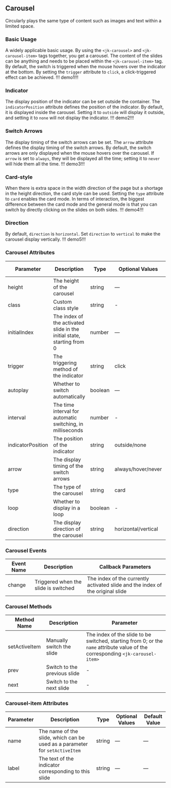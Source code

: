 ## Carousel

Circularly plays the same type of content such as images and text within a limited space.

### Basic Usage

A widely applicable basic usage.
By using the `<jk-carousel>` and `<jk-carousel-item>` tags together, you get a carousel. The content of the slides can be anything and needs to be placed within the `<jk-carousel-item>` tag. By default, the switch is triggered when the mouse hovers over the indicator at the bottom. By setting the `trigger` attribute to `click`, a click-triggered effect can be achieved.
!!! demo1!!!

### Indicator

The display position of the indicator can be set outside the container.
The `indicatorPosition` attribute defines the position of the indicator. By default, it is displayed inside the carousel. Setting it to `outside` will display it outside, and setting it to `none` will not display the indicator.
!!! demo2!!!

### Switch Arrows

The display timing of the switch arrows can be set.
The `arrow` attribute defines the display timing of the switch arrows. By default, the switch arrows are only displayed when the mouse hovers over the carousel. If `arrow` is set to `always`, they will be displayed all the time; setting it to `never` will hide them all the time.
!!! demo3!!!

### Card-style

When there is extra space in the width direction of the page but a shortage in the height direction, the card style can be used.
Setting the `type` attribute to `card` enables the card mode. In terms of interaction, the biggest difference between the card mode and the general mode is that you can switch by directly clicking on the slides on both sides.
!!! demo4!!!

### Direction

By default, `direction` is `horizontal`. Set `direction` to `vertical` to make the carousel display vertically.
!!! demo5!!!

### Carousel Attributes

| Parameter         | Description                                                            | Type    | Optional Values     | Default Value |
| ----------------- | ---------------------------------------------------------------------- | ------- | ------------------- | ------------- |
| height            | The height of the carousel                                             | string  | —                   | —             |
| class             | Custom class style                                                     | string  | -                   | -             |
| initialIndex      | The index of the activated slide in the initial state, starting from 0 | number  | —                   | 0             |
| trigger           | The triggering method of the indicator                                 | string  | click               | -             |
| autoplay          | Whether to switch automatically                                        | boolean | —                   | true          |
| interval          | The time interval for automatic switching, in milliseconds             | number  | -                   | 3000          |
| indicatorPosition | The position of the indicator                                          | string  | outside/none        | —             |
| arrow             | The display timing of the switch arrows                                | string  | always/hover/never  | hover         |
| type              | The type of the carousel                                               | string  | card                | -             |
| loop              | Whether to display in a loop                                           | boolean | -                   | true          |
| direction         | The display direction of the carousel                                  | string  | horizontal/vertical | horizontal    |

### Carousel Events

| Event Name | Description                          | Callback Parameters                                                            |
| ---------- | ------------------------------------ | ------------------------------------------------------------------------------ |
| change     | Triggered when the slide is switched | The index of the currently activated slide and the index of the original slide |

### Carousel Methods

| Method Name   | Description                  | Parameter                                                                                                                       |
| ------------- | ---------------------------- | ------------------------------------------------------------------------------------------------------------------------------- |
| setActiveItem | Manually switch the slide    | The index of the slide to be switched, starting from 0; or the `name` attribute value of the corresponding `<jk-carousel-item>` |
| prev          | Switch to the previous slide | -                                                                                                                               |
| next          | Switch to the next slide     | -                                                                                                                               |

### Carousel-item Attributes

| Parameter | Description                                                                 | Type   | Optional Values | Default Value |
| --------- | --------------------------------------------------------------------------- | ------ | --------------- | ------------- |
| name      | The name of the slide, which can be used as a parameter for `setActiveItem` | string | —               | —             |
| label     | The text of the indicator corresponding to this slide                       | string | —               | —             |
